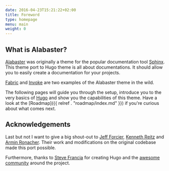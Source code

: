 ```yaml
---
date: 2016-04-23T15:21:22+02:00
title: Foreword
type: homepage
menu: main
weight: 0
---
```


## What is Alabaster?

[Alabaster](https://github.com/bitprophet/alabaster) was originally a theme for the popular documentation tool [Sphinx](http://www.sphinx-doc.org/en/stable/). This theme port to Hugo theme is all about documentations. It should allow you to easily create a documentation for your projects.

[Fabric](http://www.fabfile.org/) and [Invoke](http://www.pyinvoke.org/) are two examples of the Alabaster theme in the wild.

The following pages will guide you through the setup, introduce you to the very basics of [Hugo](https://gohugo.io) and show you the capabilities of this theme. Have a look at the [Roadmap]({{ relref . "roadmap/index.md" }}) if you're curious about what comes next.

## Acknowledgements

Last but not I want to give a big shout-out to [Jeff Forcier](https://github.com/bitprophet), [Kenneth Reitz](https://github.com/kennethreitz) and [Armin Ronacher](https://github.com/mitsuhiko). Their work and modifications on the original codebase made this port possible.

Furthermore, thanks to [Steve Francia](https://gihub.com/spf13) for creating Hugo and the [awesome community](https://github.com/spf13/hugo/graphs/contributors) around the project.

